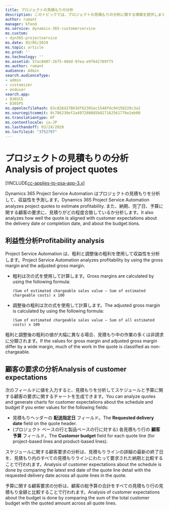 ```yaml
---
title: プロジェクトの見積もりの分析
description: このトピックでは、プロジェクトの見積もりの分析に関する情報を提供します。
author: rumant
manager: kfend
ms.service: dynamics-365-customerservice
ms.custom:
- dyn365-projectservice
ms.date: 03/05/2019
ms.topic: article
ms.prod: ''
ms.technology: ''
ms.assetid: 57ac8407-26f5-49dd-97ea-e97642789ff5
ms.author: rumant
audience: Admin
search.audienceType:
- admin
- customizer
- enduser
search.app:
- D365CE
- D365PS
ms.openlocfilehash: 63c826d27863df62301ec1548fdc94158220c3a2
ms.sourcegitcommit: 8c786230ef2a497280885b827162561776e2eb00
ms.translationtype: HT
ms.contentlocale: ja-JP
ms.lasthandoff: 03/24/2020
ms.locfileid: "3752797"
---
```

# <a name="analysis-of-project-quotes"></a><span data-ttu-id="27aec-103">プロジェクトの見積もりの分析</span><span class="sxs-lookup"><span data-stu-id="27aec-103">Analysis of project quotes</span></span>

[!INCLUDE[cc-applies-to-psa-app-3.x](../includes/cc-applies-to-psa-app-3x.md)]

<span data-ttu-id="27aec-104">Dynamics 365 Project Service Automation はプロジェクトの見積もりを分析して、収益性を予測します。</span><span class="sxs-lookup"><span data-stu-id="27aec-104">Dynamics 365 Project Service Automation analyzes project quotes to estimate profitability.</span></span> <span data-ttu-id="27aec-105">また、納期、完了日、予算に関する顧客の要求に、見積りがどの程度合致しているか分析します。</span><span class="sxs-lookup"><span data-stu-id="27aec-105">It also analyzes how well the quote is aligned with customer expectations about the delivery date or completion date, and about the budget.tions.</span></span>

## <a name="profitability-analysis"></a><span data-ttu-id="27aec-106">利益性分析</span><span class="sxs-lookup"><span data-stu-id="27aec-106">Profitability analysis</span></span>

<span data-ttu-id="27aec-107">Project Service Automation は、粗利と調整後の粗利を使用して収益性を分析します。</span><span class="sxs-lookup"><span data-stu-id="27aec-107">Project Service Automation analyzes profitability by using the gross margin and the adjusted gross margin.</span></span>

- <span data-ttu-id="27aec-108">粗利は次の式を使用して計算します。</span><span class="sxs-lookup"><span data-stu-id="27aec-108">Gross margins are calculated by using the following formula:</span></span>

  `
    (Sum of estimated chargeable sales value – Sum of estimated chargeable costs) x 100
  `
- <span data-ttu-id="27aec-109">調整後の粗利は次の式を使用して計算します。</span><span class="sxs-lookup"><span data-stu-id="27aec-109">The adjusted gross margin is calculated by using the following formula:</span></span>

  `
    (Sum of estimated chargeable sales value – Sum of all estimated costs) x 100
  `

<span data-ttu-id="27aec-110">粗利と調整後の粗利の値が大幅に異なる場合、見積もり中の作業の多くは非請求に分類されます。</span><span class="sxs-lookup"><span data-stu-id="27aec-110">If the values for gross margin and adjusted gross margin differ by a wide margin, much of the work in the quote is classified as non-chargeable.</span></span>

## <a name="analysis-of-customer-expectations"></a><span data-ttu-id="27aec-111">顧客の要求の分析</span><span class="sxs-lookup"><span data-stu-id="27aec-111">Analysis of customer expectations</span></span>

<span data-ttu-id="27aec-112">次のフィールドに値を入力すると、見積もりを分析してスケジュールと予算に関する顧客の要求に関するチャートを生成できます。</span><span class="sxs-lookup"><span data-stu-id="27aec-112">You can analyze quotes and generate charts for customer expectations about the schedule and budget if you enter values for the following fields:</span></span>

- <span data-ttu-id="27aec-113">見積もりヘッダーの **配送指定日** フィールド。</span><span class="sxs-lookup"><span data-stu-id="27aec-113">The **Requested delivery date** field on the quote header.</span></span>
- <span data-ttu-id="27aec-114">(プロジェクト ベースの行と製品ベースの行に対する) 各見積もり行の **顧客予算** フィールド。</span><span class="sxs-lookup"><span data-stu-id="27aec-114">The **Customer budget** field for each quote line (for project-based lines and product-based lines).</span></span>

<span data-ttu-id="27aec-115">スケジュールに関する顧客要求の分析は、見積もりラインの詳細の最新の終了日を、見積もり内のすべての見積もりラインにわたって要求された納期と比較することで行われます。</span><span class="sxs-lookup"><span data-stu-id="27aec-115">Analysis of customer expectations about the schedule is done by comparing the latest end date of the quote line detail with the requested delivery date across all quote lines in the quote.</span></span>

<span data-ttu-id="27aec-116">予算に関する顧客要求の分析は、顧客の総予算の合計をすべての見積もり行の見積もり金額と比較することで行われます。</span><span class="sxs-lookup"><span data-stu-id="27aec-116">Analysis of customer expectations about the budget is done by comparing the sum of the total customer budget with the quoted amount across all quote lines.</span></span>
